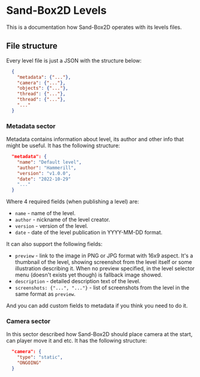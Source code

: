 # Sand-Box2D Levels
This is a documentation how Sand-Box2D operates with its levels files.

## File structure
Every level file is just a JSON with the structure below:

```json
  {
    "metadata": {"..."},
    "camera": {"..."},
    "objects": {"..."},
    "thread": {"..."},
    "thread": {"..."},
    "..."
  }
```

### Metadata sector
Metadata contains information about level, its author and other info that might be useful. It has the following structure:
```json
  "metadata": {
    "name": "Default level",
    "author": "Hammerill",
    "version": "v1.0.0",
    "date": "2022-10-29"
    "..."
  }
```
Where 4 required fields (when publishing a level) are:
- `name` - name of the level.
- `author` - nickname of the level creator.
- `version` - version of the level.
- `date` - date of the level publication in YYYY-MM-DD format.

It can also support the following fields:
- `preview` - link to the image in PNG or JPG format with 16x9 aspect. 
It's a thumbnail of the level, showing screenshot from the level itself or some illustration describing it. 
When no preview specified, in the level selector menu (doesn't exists yet though) is fallback image showed.
- `description` - detailed description text of the level.
- `screenshots: {"...", "..."}` - list of screenshots from the level in the same format as `preview`.

And you can add custom fields to metadata if you think you need to do it.

### Camera sector
In this sector described how Sand-Box2D should place camera at the start, can player move it and etc. It has the following structure:
```json
  "camera": {
    "type": "static",
    "ONGOING"
  }
```

